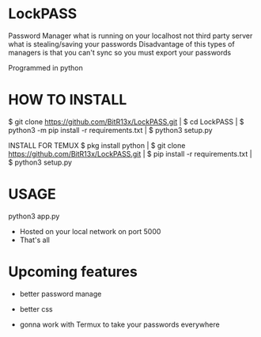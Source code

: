 # LockPASS
Password Manager what is running on your localhost not third party server what is stealing/saving your passwords
Disadvantage of this types of managers is that you can't sync so you must export your passwords

Programmed in python

# HOW TO INSTALL
$ git clone https://github.com/BitR13x/LockPASS.git
|
$ cd LockPASS
|
$ python3 -m pip install -r requirements.txt
|
$ python3 setup.py


INSTALL FOR TEMUX
$ pkg install python
|
$ git clone https://github.com/BitR13x/LockPASS.git
|
$ pip install -r requirements.txt
|
$ python3 setup.py

# USAGE

python3 app.py
* Hosted on your local network on port 5000
* That's all

# Upcoming features

* better password manage

* better css

* gonna work with Termux to take your passwords everywhere

